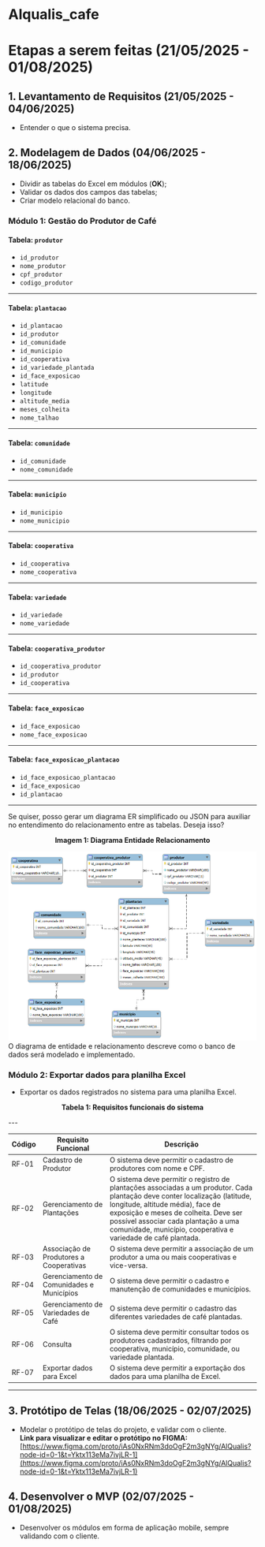 # Alqualis_cafe
# Etapas a serem feitas (21/05/2025 - 01/08/2025)

## 1. Levantamento de Requisitos (21/05/2025 - 04/06/2025)
- Entender o que o sistema precisa.

## 2. Modelagem de Dados (04/06/2025 - 18/06/2025)
- Dividir as tabelas do Excel em módulos (**OK**);
- Validar os dados dos campos das tabelas;
- Criar modelo relacional do banco.

### Módulo 1: Gestão do Produtor de Café

#### Tabela: `produtor`

- `id_produtor`
- `nome_produtor`
- `cpf_produtor`
- `codigo_produtor`
---
#### Tabela: `plantacao`

* `id_plantacao`
* `id_produtor`
* `id_comunidade`
* `id_municipio`
* `id_cooperativa`
* `id_variedade_plantada`
* `id_face_exposicao`
* `latitude`
* `longitude`
* `altitude_media`
* `meses_colheita`
* `nome_talhao`

---

#### Tabela: `comunidade`

* `id_comunidade`
* `nome_comunidade`

---

#### Tabela: `municipio`

* `id_municipio`
* `nome_municipio`

---

#### Tabela: `cooperativa`

* `id_cooperativa`
* `nome_cooperativa`

---

#### Tabela: `variedade`

* `id_variedade`
* `nome_variedade`

---

#### Tabela: `cooperativa_produtor`

* `id_cooperativa_produtor`
* `id_produtor`
* `id_cooperativa`

---

#### Tabela: `face_exposicao`

* `id_face_exposicao`
* `nome_face_exposicao`

---

#### Tabela: `face_exposicao_plantacao`

* `id_face_exposicao_plantacao`
* `id_face_exposicao`
* `id_plantacao`

---

Se quiser, posso gerar um diagrama ER simplificado ou JSON para auxiliar no entendimento do relacionamento entre as tabelas. Deseja isso?

  
<p  align="center"><b>Imagem 1: Diagrama Entidade Relacionamento</b></p>
 
![](https://github.com/arlisson/Alqualis_cafe/blob/main/imagens_projeto/modelo_der.png)
O diagrama de entidade e relacionamento descreve como o banco de dados será modelado e implementado.

### Módulo 2: Exportar dados para planilha Excel
- Exportar os dados registrados no sistema para uma planilha Excel.

<p  align="center"><b>Tabela 1: Requisitos funcionais do sistema</b></p>
---

| Código | Requisito Funcional                         | Descrição |
|--------|---------------------------------------------|-----------|
| RF-01  | Cadastro de Produtor                        | O sistema deve permitir o cadastro de produtores com nome e CPF. |
| RF-02  | Gerenciamento de Plantações                 | O sistema deve permitir o registro de plantações associadas a um produtor. Cada plantação deve conter localização (latitude, longitude, altitude média), face de exposição e meses de colheita. Deve ser possível associar cada plantação a uma comunidade, município, cooperativa e variedade de café plantada. |
| RF-03  | Associação de Produtores a Cooperativas     | O sistema deve permitir a associação de um produtor a uma ou mais cooperativas e vice-versa. |
| RF-04  | Gerenciamento de Comunidades e Municípios   | O sistema deve permitir o cadastro e manutenção de comunidades e municípios. |
| RF-05  | Gerenciamento de Variedades de Café         | O sistema deve permitir o cadastro das diferentes variedades de café plantadas. |
| RF-06  | Consulta                                     | O sistema deve permitir consultar todos os produtores cadastrados, filtrando por cooperativa, município, comunidade, ou variedade plantada. |
| RF-07  | Exportar dados para Excel                   | O sistema deve permitir a exportação dos dados para uma planilha de Excel. |

---

## 3. Protótipo de Telas (18/06/2025 - 02/07/2025)
- Modelar o protótipo de telas do projeto, e validar com o cliente.  
**Link para visualizar e editar o protótipo no FIGMA:**  
[https://www.figma.com/proto/iAs0NxRNm3doOgF2m3gNYg/AlQualis?node-id=0-1&t=Yktx113eMa7ivjLR-1](https://www.figma.com/proto/iAs0NxRNm3doOgF2m3gNYg/AlQualis?node-id=0-1&t=Yktx113eMa7ivjLR-1)

## 4. Desenvolver o MVP (02/07/2025 - 01/08/2025)
- Desenvolver os módulos em forma de aplicação mobile, sempre validando com o cliente.

